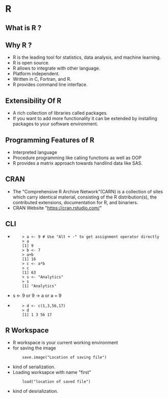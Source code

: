 # R
## What is R ?
## Why R ?
- R is the leading tool for statistics, data analysis, and machine learning.
- R is open source.
- R allows to integrate with other language.
- Platform independent.
- Written in C, Fortran, and R.
- R provides command line interface.
## Extensibility Of R
- A rich collection of libraries called packages.
- If you want to add more functionality it can be extended by installing packages to your software environment.
## Programming Features of R
- Interpreted language 
- Procedure programming like caliing functions as well as OOP
- R provides a matrix approach towards handlind data like SAS.

## CRAN
- The "Comprehensive R Archive Network"(CARN) is a collection of sites which carry identical material, consisting of the R distribution(s), the contributed extensions, documentation for R, and binariers.
- CRAN Website "https://cran.rstudio.com/"

## CLI
-
    ```
        > a <- 9 # Use "Alt + -" to get assignment operator directly
        > a
        [1] 9
        > b <- 7
        > a+b
        [1] 16
        > c <- a*b
        > c
        [1] 63
        > s <- "Analytics"
        > s
        [1] "Analytics"
    ```
- s <- 9 or 9 -> a or a = 9
-
    ```
        > d <- c(1,3,56,17)
        > d
        [1] 1 3 56 17
    ```

## R Workspace
- R workspace is your current working environment
- for saving the image
    ```
        save.image("Location of saving file")
    ```
- kind of serialization.
- Loading worksapce with name "first"
    ```
        load("location of saved file")
    ```
- kind of desrialization.
